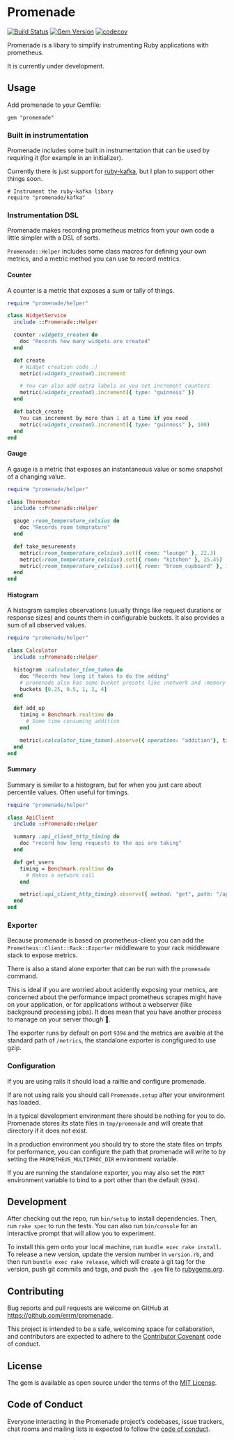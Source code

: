 # Promenade

[![Build Status](https://travis-ci.org/errm/promenade.svg?branch=master)](https://travis-ci.org/errm/promenade)
[![Gem Version](https://badge.fury.io/rb/promenade.svg)](https://badge.fury.io/rb/promenade)
[![codecov](https://codecov.io/gh/errm/promenade/branch/master/graph/badge.svg)](https://codecov.io/gh/errm/promenade)

Promenade is a libary to simplify instrumenting Ruby applications with prometheus.

It is currently under development.

## Usage

Add promenade to your Gemfile:

```
gem "promenade"
```

### Built in instrumentation

Promenade includes some built in instrumentation that can be used by requiring it (for example in an initializer).

Currently there is just support for [ruby-kafka](https://github.com/zendesk/ruby-kafka), but I plan to support other things soon.

```
# Instrument the ruby-kafka libary
require "promenade/kafka"
```

### Instrumentation DSL

Promenade makes recording prometheus metrics from your own code a little simpler with a DSL of sorts.

`Promenade::Helper` includes some class macros for defining your own metrics, and a metric method you can use to record metrics.

#### Counter

A counter is a metric that exposes a sum or tally of things.

```ruby
require "promenade/helper"

class WidgetService
  include ::Promenade::Helper

  counter :widgets_created do
    doc "Records how many widgets are created"
  end

  def create
    # Widget creation code :)
    metric(:widgets_created).increment

    # You can also add extra labels as you set increment counters
    metric(:widgets_created).increment({ type: "guinness" })
  end

  def batch_create
    You can increment by more than 1 at a time if you need
    metric(:widgets_created).increment({ type: "guinness" }, 100)
  end
end
```

#### Gauge

A gauge is a metric that exposes an instantaneous value or some snapshot of a changing value.

```ruby
require "promenade/helper"

class Thermometer
  include ::Promenade::Helper

  gauge :room_temperature_celsius do
    doc "Records room temprature"
  end

  def take_mesurements
    metric(:room_temperature_celsius).set({ room: "lounge" }, 22.3)
    metric(:room_temperature_celsius).set({ room: "kitchen" }, 25.45)
    metric(:room_temperature_celsius).set({ room: "broom_cupboard" }, 15.37)
  end
end
```

#### Histogram

A histogram samples observations (usually things like request durations or
response sizes) and counts them in configurable buckets. It also provides a sum
of all observed values.

```ruby
require "promenade/helper"

class Calculator
  include ::Promenade::Helper

  histogram :calculator_time_taken do
    doc "Records how long it takes to do the adding"
    # promenade also has some bucket presets like :network and :memory for common usecases
    buckets [0.25, 0.5, 1, 2, 4]
  end

  def add_up
    timing = Benchmark.realtime do
      # Some time consuming addition
    end

    metric(:calculator_time_taken).observe({ operation: "addition"}, timing)
  end
end
```

#### Summary

Summary is similar to a histogram, but for when you just care about percentile values. Often useful for timings.

```ruby
require "promenade/helper"

class ApiClient
  include ::Promenade::Helper

  summary :api_client_http_timing do
    doc "record how long requests to the api are taking"
  end

  def get_users
    timing = Benchmark.realtime do
      # Makes a network call
    end

    metric(:api_client_http_timing).observe({ method: "get", path: "/api/v1/users" }, timing)
  end
end
```

### Exporter

Because promenade is based on prometheus-client you can add the `Prometheus::Client::Rack::Exporter` middleware to your rack middleware stack to expose metrics.

There is also a stand alone exporter that can be run with the `promenade` command.

This is ideal if you are worried about acidently exposing your metrics, are concerned about the performance impact prometheus scrapes might have on your application, or for applications without a webserver (like background processing jobs). It does mean that you have another process to manage on your server though 🤷.

The exporter runs by default on port `9394` and the metrics are avaible at the standard path of `/metrics`, the standalone exporter is congfigured to use gzip.

### Configuration

If you are using rails it should load a railtie and configure promenade.

If are not using rails you should call `Promenade.setup` after your environment has loaded.

In a typical development environment there should be nothing for you to do. Promenade stores its state files in `tmp/promenade` and will create that directory if it does not exist.

In a production environment you should try to store the state files on tmpfs for performance, you can configure the path that promenade will write to by setting the `PROMETHEUS_MULTIPROC_DIR` environment variable.

If you are running the standalone exporter, you may also set the `PORT` environment variable to bind to a port other than the default (`9394`).

## Development

After checking out the repo, run `bin/setup` to install dependencies. Then, run `rake spec` to run the tests. You can also run `bin/console` for an interactive prompt that will allow you to experiment.

To install this gem onto your local machine, run `bundle exec rake install`. To release a new version, update the version number in `version.rb`, and then run `bundle exec rake release`, which will create a git tag for the version, push git commits and tags, and push the `.gem` file to [rubygems.org](https://rubygems.org).

## Contributing

Bug reports and pull requests are welcome on GitHub at https://github.com/errm/promenade.

This project is intended to be a safe, welcoming space for collaboration, and contributors are expected to adhere to the [Contributor Covenant](http://contributor-covenant.org) code of conduct.

## License

The gem is available as open source under the terms of the [MIT License](https://opensource.org/licenses/MIT).

## Code of Conduct

Everyone interacting in the Promenade project’s codebases, issue trackers, chat rooms and mailing lists is expected to follow the [code of conduct](https://github.com/[USERNAME]/promenade/blob/master/CODE_OF_CONDUCT.md).
